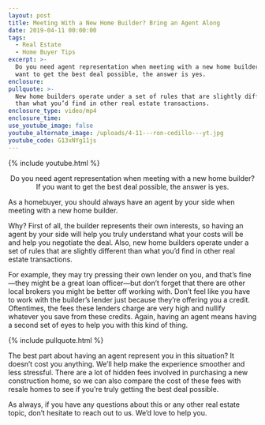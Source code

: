 ```yaml
---
layout: post
title: Meeting With a New Home Builder? Bring an Agent Along
date: 2019-04-11 00:00:00
tags:
  - Real Estate
  - Home Buyer Tips
excerpt: >-
  Do you need agent representation when meeting with a new home builder? If you
  want to get the best deal possible, the answer is yes.
enclosure:
pullquote: >-
  New home builders operate under a set of rules that are slightly different
  than what you’d find in other real estate transactions.
enclosure_type: video/mp4
enclosure_time:
use_youtube_image: false
youtube_alternate_image: /uploads/4-11---ron-cedillo---yt.jpg
youtube_code: G13xNYg11js
---
```


{% include youtube.html %}

<center>Do you need agent representation when meeting with a new home builder? If you want to get the best deal possible, the answer is yes.</center>

As a homebuyer, you should always have an agent by your side when meeting with a new home builder.

Why? First of all, the builder represents their own interests, so having an agent by your side will help you truly understand what your costs will be and help you negotiate the deal. Also, new home builders operate under a set of rules that are slightly different than what you’d find in other real estate transactions.

For example, they may try pressing their own lender on you, and that’s fine—they might be a great loan officer—but don’t forget that there are other local brokers you might be better off working with. Don’t feel like you have to work with the builder’s lender just because they’re offering you a credit. Oftentimes, the fees these lenders charge are very high and nullify whatever you save from these credits. Again, having an agent means having a second set of eyes to help you with this kind of thing.

{% include pullquote.html %}

The best part about having an agent represent you in this situation? It doesn’t cost you anything. We’ll help make the experience smoother and less stressful. There are a lot of hidden fees involved in purchasing a new construction home, so we can also compare the cost of these fees with resale homes to see if you’re truly getting the best deal possible.

As always, if you have any questions about this or any other real estate topic, don’t hesitate to reach out to us. We’d love to help you.